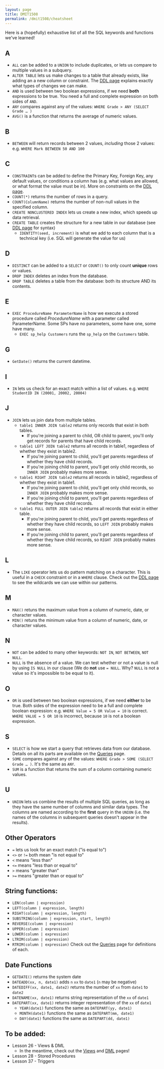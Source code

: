 ```yaml
---
layout: page
title: DMIT1508
permalink: /dmit1508/cheatsheet
---
```


Here is a (hopefully) exhaustive list of all the SQL keywords and functions we've learned!

## A
- `ALL` can be added to a `UNION` to include duplicates, or lets us compare to multiple values in a subquery.
- `ALTER TABLE` lets us make changes to a table that already exists, like adding an a new column or constraint. The [DDL page](./DDL) explains exactly what types of changes we can make.
- `AND` is used between two boolean expressions, if we need **both** expressions to be true. You need a full and complete expression on both sides of `AND`.
- `ANY` compares against any of the values:
`WHERE Grade > ANY (SELECT Grade … )`
- `AVG()` is a function that returns the average of numeric values.

## B
- `BETWEEN` will return records between 2 values, *including* those 2 values: e.g. `WHERE Mark BETWEEN 50 AND 100`

## C
- `CONSTRAINT`s can be added to define the Primary Key, Foreign Key, any default values, or conditions a column has (e.g. what values are allowed, or what format the value must be in). More on constraints on the [DDL page](./DDL).
- `COUNT(*)` returns the number of rows in a query.
- `COUNT(ColumnName)` returns the number of non-null values in the specified column.
- `CREATE NONCLUSTERED INDEX` lets us create a new index, which speeds up data retrieval.
- `CREATE TABLE` creates the structure for a new table in our database (see [DDL page](./DDL) for syntax)
    - `IDENTITY(seed, increment)` is what we add to each column that is a technical key (i.e. SQL will generate the value for us)

## D
- `DISTINCT` can be added to a `SELECT` or `COUNT()` to only count **unique** rows or values.
- `DROP INDEX` deletes an index from the database.
- `DROP TABLE` deletes a table from the database: both its structure AND its contents.

## E
- `EXEC ProcedureName ParameterName` is how we execute a stored procedure called *ProcedureName* with a parameter called ParameterName. Some SPs have no parameters, some have one, some have many.
    - `EXEC sp_help Customers` runs the `sp_help` on the `Customers` table.

## G
- `GetDate()` returns the current datetime.

## I
- `IN` lets us check for an exact match within a list of values. e.g. `WHERE StudentID IN (20001, 20002, 20004)`

## J
- `JOIN` lets us join data from multiple tables.
    - `table1 INNER JOIN table2` returns only records that exist in both tables. 
        + If you're joining a parent to child, OR child to parent, you'll only get records for parents that have child records.
    - `table1 LEFT JOIN table2` returns all records in table1, regardless of whether they exist in table2.
        + If you're joining parent to child, you'll get parents regardless of whether they have child records.
        + If you're joining child to parent, you'll get only child records, so `INNER JOIN` probably makes more sense.
    - `table1 RIGHT JOIN table2` returns all records in table2, regardless of whether they exist in table1.
        + If you're joining parent to child, you'll get only child records, so `INNER JOIN` probably makes more sense.
        + If you're joining child to parent, you'll get parents regardless of whether they have child records.
    - `table1 FULL OUTER JOIN table2` returns all records that exist in either table.
        + If you're joining parent to child, you'll get parents regardless of whether they have child records, so `LEFT JOIN` probably makes more sense.
        + If you're joining child to parent, you'll get parents regardless of whether they have child records, so `RIGHT JOIN` probably makes more sense.

## L
- The `LIKE` operator lets us do pattern matching on a character. This is useful in a `CHECK` constraint or in a `WHERE` clause. Check out the [DDL page](./DDL) to see the wildcards we can use within our patterns.

## M
- `MAX()` retuns the maximum value from a column of numeric, date, or character values.
- `MIN()` retuns the minimum value from a column of numeric, date, or character values.

## N
- `NOT` can be added to many other keywords: `NOT IN`, `NOT BETWEEN`, `NOT NULL`.
- `NULL` is the absence of a value. We can test whether or not a value is null by using `IS NULL` in our clause (We do **not** use `= NULL`. Why? `NULL` is not a value so it's impossible to be equal to it).


## O
- `OR` is used between two boolean expressions, if we need **either** to be true. Both sides of the expression need to be a full and complete boolean expression:
    e.g. `WHERE Value = 5 OR Value = 10` is correct. `WHERE VALUE = 5 OR 10` is incorrect, because `10` is not a boolean expression.


## S
- `SELECT` is how we start a query that retrieves data from our database. Details on all its parts are available on the [Queries](./queries) page.
- `SOME` compares against any of the values:
`WHERE Grade > SOME (SELECT Grade … )`. It's the same as `ANY`.
- `SUM` is a function that returns the sum of a column containing numeric values.

## U
- `UNION` lets us combine the results of multiple SQL queries, as long as they have the same number of columns and similar data types. The columns are named according to the **first** query in the `UNION` (i.e. the names of the columns in subsequent queries doesn't appear in the results).

## Other Operators
- `=` lets us look for an exact match ("is equal to")
- `<>` or `!=` both mean "is not equal to"
- `<` means "less than"
- `<=` means "less than or equal to"
- `>` means "greater than"
- `>=` means "greater than or equal to"

## String functions:
+ `LEN(column | expression) `
+ `LEFT(column | expression, length) `
+ `RIGHT(column | expression, length) `
+ `SUBSTRING(column | expression, start, length) `
+ `REVERSE(column | expression) `
+ `UPPER(column | expression) `
+ `LOWER(column | expression) `
+ `LTRIM(column | expression) `
+ `RTRIM(column | expression)` 
Check out the [Queries](./queries) page for definitions of each.

## Date Functions
+ `GETDATE()` returns the system date
+ `DATEADD(xx, n, date1)` adds `n` `xx` to `date1` (`n` may be negative)
+ `DATEDIFF(xx, date1, date2)` returns the number of `xx` from `date1` to `date2`
+ `DATENAME(xx, date1)` returns string representation of the `xx` of `date1`
+ `DATEPART(xx, date1)` returns integer representation of the `xx` of `date1`
    + `YEAR(date1)` functions the same as `DATEPART(yy, date1)`
    + `MONTH(date1)` functions the same as `DATEPART(mm, date1)`
    + `DAY(date1)` functions the same as `DATEPART(dd, date1)`

## To be added:
+ Lesson 26 - Views & DML
    + In the meantime, check out the [Views](./views) and [DML](./DML) pages!
+ Lesson 28 - Stored Procedures
+ Lesson 37 - Triggers